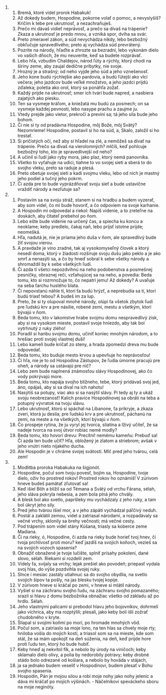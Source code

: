 <ol>
  <li>
    <ol>
      <li>Bremä, ktoré videl prorok Habakuk!</li>
      <li>Až dokedy budem, Hospodine, pokorne volať o pomoc, a nevyslyšíš? Kričím k tebe pre ukrutnosť, a nezachraňuješ.</li>
      <li>Prečo mi dávaš vidieť neprávosť, a prečo sa dívaš na trápenie? Zkaza a ukrutnosť je predo mnou, a vzniká spor, dvíha sa svár.</li>
      <li>Preto zmeravel zákon, a súd nevychádza nikdy, lebo bezbožný obkľučuje spravedlivého; preto aj vychádza súd prevrátený.</li>
      <li>Pozrite na národy, hľaďte a zhrozte sa bezradní, lebo vykonám dielo vo vašich dňoch, že mu neuveríte, keď sa budete rozprávať.</li>
      <li>Lebo hľa, vzbudím Chaldejov, národ ľúty a rýchly, ktorý chodí na šíriny zeme, aby zaujal dedične príbytky, nie svoje.</li>
      <li>Hrozný je a strašný; od neho vyjde jeho súd a jeho vznešenosť.</li>
      <li>Jeho kone budú rýchlejšie ako pardovia, a budú ľútejší ako vlci večera; jeho jazdcov bude veľké množstvo, a jeho jazdci prijdú zďaleka; poletia ako orol, ktorý sa ponáhľa zožať.</li>
      <li>Každý prijde na ukrutnosť; smer ich tvárí bude napred, a nasbiera zajatých ako piesku.</li>
      <li>Ten sa vysmeje kráľom, a kniežatá mu budú za posmech; on sa vysmeje každej pevnosti, lebo nasype prachu a zaujme ju.</li>
      <li>Vtedy prejde jako vietor, prekročí a previní sa; tá jeho sila bude jeho bohom.</li>
      <li>Či nie si ty od pradávna Hospodine, môj Bože, môj Svätý? Nezomrieme! Hospodine, postavil si ho na súd, a, Skalo, založil si ho trestať.</li>
      <li>Si pričistých očí, než aby si hľadel na zlé, a nemôžeš sa dívať na trápenie. Prečo sa dívaš na vierolomných? mlčíš, keď pohlcuje bezbožný toho, kto je spravedlivejší od neho?</li>
      <li>A učinil si ľudí jako ryby mora, jako plaz, ktorý nemá panovníka.</li>
      <li>Všetko to vyťahuje na udici, tiahne to vo svojej sieti a sberá to do svojho vleku, preto sa raduje a plesá.</li>
      <li>Preto obetuje svojej sieti a kadí svojmu vleku, lebo od nich je mastný jeho podiel a tučný jeho pokrm.</li>
      <li>Či azda pre to bude vyprázdňovať svoju sieť a bude ustavične vraždiť národy a nezľutuje sa?</li>
    </ol>
  </li>
  <li>
    <ol>
      <li>Postavím sa na svoju stráž, stanem si na hradbu a budem vyzerať, aby som videl, čo mi bude hovoriť, a čo odpoviem na svoje karhanie.</li>
      <li>A Hospodin mi odpovedal a riekol: Napíš videnie, a to zreteľne na doskách, aby čitateľ prebehol po ňom.</li>
      <li>Lebo ešte bude videnie na určený čas, a spiecha ku koncu a neoklame; keby predlelo, čakaj naň, lebo prijsť istotne prijde; neomešká.</li>
      <li>Hľa, nadutá je, nie je priama jeho duša v ňom, ale spravedlivý bude žiť svojou vierou.</li>
      <li>A pravdaže je víno zradné, tak aj vysokomyseľný človek a ktorý nesedí doma, ktorý v žiadosti rozširuje svoju dušu jako peklo a je ako smrť a nenasýti sa, a čo by hneď sobral k sebe všetky národy a shromaždil by k sebe všetkých ľudí.</li>
      <li>Či azda tí všetci nepozdvihnú na neho podobenstva a posmešnej pesničky, obraznej reči, vzťahujúcej sa na neho, a povedia: Beda tomu, kto si rozmnožuje to, čo nepatrí jemu! Až dokedy? A uvaľuje na seba ťarchu hustého blata.</li>
      <li>Či nepovstanú náhle tí, ktorí ťa budú hrýzť, a neprebudia sa tí, ktorí budú triasť tebou? A budeš im za lup.</li>
      <li>Preto, že si ty olupoval mnohé národy, olúpi ťa všetok zbytok ľudí pre ľudskú krv a pre násilie, robené zemi, mestu a všetkým, ktorí bývajú v ňom.</li>
      <li>Beda tomu, kto v lakomstve hrabe svojmu domu nespravedlivý zisk, aby si na vysokom mieste, postavil svoje hniezdo, aby tak bol vytrhnutý z ruky zlého!</li>
      <li>Poradil si hanbu svojmu domu, učiniť koniec mnohým národom, a to hrešiac proti svojej vlastnej duši!</li>
      <li>Lebo kameň bude kričať zo steny, a hrada zpomedzi dreva mu bude odpovedať.</li>
      <li>Beda tomu, kto buduje mesto krvou a upevňuje ho neprávosťou!</li>
      <li>Či hľa, nie je to od Hospodina Zástupov, že ľudia úmorne pracujú pre oheň, a národy sa ustávajú pre nič?</li>
      <li>Lebo zem bude naplnená známosťou slávy Hospodinovej, ako čo vody pokrývajú more.</li>
      <li>Beda tomu, kto napája svojho blížneho, tebe, ktorý pridávaš svoj jed, áno, opájaš, aby si sa díval na ich nahotu!</li>
      <li>Nasýtiš sa potupy, viac ako si sa nasýtil slávy. Pi tedy aj ty a ukáž svoju neobrezanosť! Kalich pravice Hospodinovej sa obráti na teba a potupný vývratok na tvoju slávu.</li>
      <li>Lebo ukrutnosť, ktorú si spáchal na Libanone, ťa prikryje, a zkaza zveri, ktorá ju desila; pre ľudskú krv a pre ukrutnosť, páchanú na zemi, na meste a na všetkých, ktorí bývajú v ňom.</li>
      <li>Čo prospeje rytina, že ju vyryl jej tvorca, sliatina a lživý učiteľ, že sa nadeje tvorca na svoj útvor robiac nemé modly?</li>
      <li>Beda tomu, kto hovorí drevu: Precítni! nemému kameňu: Prebuď sa! Či azda ten bude učiť? Hľa, obložený je zlatom a striebrom; avšak v jeho vnútri nieto nijakého ducha.</li>
      <li>Ale Hospodin je v chráme svojej svätosti. Mlč pred jeho tvárou, celá zem!</li>
    </ol>
  </li>
  <li>
    <ol>
      <li>Modlitba proroka Habakuka na šigjonót.</li>
      <li>Hospodine, počul som tvoju povesť, bojím sa, Hospodine, tvoje dielo, oživ ho prostred rokov! Prostred rokov ho oznámiš! V zúrivom hneve budeš pamätať zľutovať sa!</li>
      <li>Keď išiel Bôh a blížil sa od Témana a Svätý od vrchu Fárana, sélah, jeho sláva pokryla nebesia, a zem bola plná jeho chvály.</li>
      <li>A blesk bol ako svetlo, papršleky mu vychádzaly z jeho ruky, a tam bol úkryt jeho sily.</li>
      <li>Pred jeho tvárou išiel mor, a v jeho zápätí vychádzal páľčivý neduh.</li>
      <li>Postál a zaklátil zemou, videl a zatriasal národami, a rozpadávaly sa večné vrchy, sklonily sa brehy večnosti; má večné cesty.</li>
      <li>Pod trápením som videl stány Kúšana, triasly sa koberce zeme Madiana.</li>
      <li>Či na rieky, ó, Hospodine, či azda na rieky bude horieť tvoj hnev, či tvoja prchlivosť proti moru? keď jazdíš na svojich koňoch, vezieš sa na svojich vozoch spasenia?</li>
      <li>Obnažiť obnažené je tvoje lučište, splniť prísahy pokolení, dané slovo, sélah. Riekami si rozdelil zem.</li>
      <li>Videly ťa, svíjaly sa vrchy; lejak prešiel ako povodeň; priepasť vydala svoj hlas, do výše pozdvihla svojej ruky.</li>
      <li>Slnce i mesiac zastály utiahnuc sa do svojho obydlia, na svetlo svojich šípov ta pošly, na jas blesku tvojej kopije.</li>
      <li>V zúrivom hneve si kráčal po zemi, v hneve si mlátil národy.</li>
      <li>Vyšiel si na záchranu svojho ľudu, na záchranu svojho pomazaného; srazil si hlavu z domu bezbožníka obnažiac všetko od základu až po hrdlo. Sélah.</li>
      <li>Jeho vlastnými palicami si prebodol hlavu jeho bojovníkov, dohrmeli jako víchrica, aby ma rozptýlili; plesali, jako keby boli išli zožrať chudobného v kryte.</li>
      <li>Šliapal si svojimi koňmi po mori, po hromade mnohých vôd.</li>
      <li>Počul som, a zatriaslo sa moje lono, na ten hlas sa chvely moje rty; hniloba vošla do mojich kostí, a triasol som sa na mieste, kde som stál, že sa mám upokojiť na deň súženia, na deň, keď prijde hore proti ľudu ten, ktorý ho bude hubiť.</li>
      <li>Keby hneď aj nekvitol fík, a nebolo by úrody na viničoch; keby sklamalo dielo olivy, a polia by nedorobily potravy; keby drobné stádo bolo odrezané od košiara, a nebolo by hoväda v stájach,</li>
      <li>ja sa jednako budem veseliť v Hospodinovi, budem plesať v Bohu svojho spasenia.</li>
      <li>Hospodin, Pán je mojou silou a robí moje nohy jako nohy jeleníc a dáva mi kráčať po mojich výšinách. - Náčelníkovi speváckeho sboru na moje neginóty.</li>
    </ol>
  </li>
</ol>